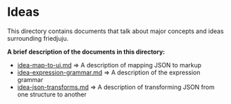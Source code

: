 # Ideas

This directory contains documents that talk about major concepts and ideas surrounding friedjuju.

**A brief description of the documents in this directory:**

* [idea-map-to-ui.md](idea-map-to-ui.md) => A description of mapping JSON to markup
* [idea-expression-grammar.md](idea-expression-grammar.md) => A description of the expression grammar
* [idea-json-transforms.md](idea-json-transforms.md) => A description of transforming JSON from one structure to another

